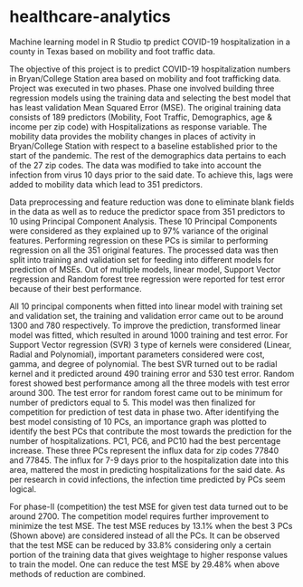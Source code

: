 # healthcare-analytics
Machine learning model in R Studio tp predict COVID-19 hospitalization in a county in Texas based on mobility and foot traffic data.

The objective of this project is to predict COVID-19 hospitalization numbers in Bryan/College Station area
based on mobility and foot trafficking data. Project was executed in two phases. Phase one involved
building three regression models using the training data and selecting the best model that has least validation
Mean Squared Error (MSE). The original training data consists of 189 predictors (Mobility, Foot Traffic,
Demographics, age & income per zip code) with Hospitalizations as response variable. The mobility data
provides the mobility changes in places of activity in Bryan/College Station with respect to a baseline
established prior to the start of the pandemic. The rest of the demographics data pertains to each of the 27
zip codes. The data was modified to take into account the infection from virus 10 days prior to the said date.
To achieve this, lags were added to mobility data which lead to 351 predictors.

Data preprocessing and feature reduction was done to eliminate blank fields in the data as well as to reduce
the predictor space from 351 predictors to 10 using Principal Component Analysis. These 10 Principal
Components were considered as they explained up to 97% variance of the original features. Performing
regression on these PCs is similar to performing regression on all the 351 original features. The processed
data was then split into training and validation set for feeding into different models for prediction of MSEs.
Out of multiple models, linear model, Support Vector regression and Random forest tree regression were
reported for test error because of their best performance.

All 10 principal components when fitted into linear model with training set and validation set, the training
and validation error came out to be around 1300 and 780 respectively. To improve the prediction,
transformed linear model was fitted, which resulted in around 1000 training and test error. For Support
Vector regression (SVR) 3 type of kernels were considered (Linear, Radial and Polynomial), important
parameters considered were cost, gamma, and degree of polynomial. The best SVR turned out to be radial
kernel and it predicted around 490 training error and 530 test error. Random forest showed best performance
among all the three models with test error around 300. The test error for random forest came out to be
minimum for number of predictors equal to 5. This model was then finalized for competition for prediction
of test data in phase two. After identifying the best model consisting of 10 PCs, an importance graph was
plotted to identify the best PCs that contribute the most towards the prediction for the number of
hospitalizations. PC1, PC6, and PC10 had the best percentage increase. These three PCs represent the influx
data for zip codes 77840 and 77845. The influx for 7-9 days prior to the hospitalization date into this area,
mattered the most in predicting hospitalizations for the said date. As per research in covid infections, the
infection time predicted by PCs seem logical.

For phase-II (competition) the test MSE for given test data turned out to be around 2700. The competition
model requires further improvement to minimize the test MSE. The test MSE reduces by 13.1% when the
best 3 PCs (Shown above) are considered instead of all the PCs. It can be observed that the test MSE can
be reduced by 33.8% considering only a certain portion of the training data that gives weightage to higher
response values to train the model. One can reduce the test MSE by 29.48% when above methods of
reduction are combined.
